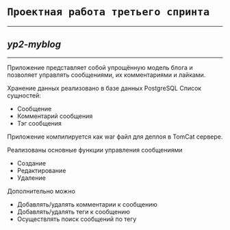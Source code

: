 # `Проектная работа третьего спринта` 

---
## ***yp2-myblog***

---
Приложение представляет собой упрощённую модель блога 
и позволяет управлять сообщениями, их комментариями и лайками.

Хранение данных реализовано в базе данных PostgreSQL
Список сущностей:
- Сообщение
- Комментарий сообщения
- Тэг сообщения

Приложение компилируется как war файл для деплоя в TomCat сервере.

Реализованы основные функции управления сообщениями
- Создание
- Редактирование
- Удаление

Дополнительно можно
- Добавлять/удалять комментарии к сообщению
- Добавлять/удалять теги к сообщению
- Осуществлять поиск сообщений по тегу

